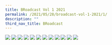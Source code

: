 ```yaml
---
title: BRoadcast Vol 1 2021
permalink: /2021/05/28/broadcast-vol-1-2021/1/
description: ""
third_nav_title: BRoadcast
---
```


<img src="/images/BRoadcast-Vol-1_2021_for-screen-01-724x1024.jpg">
<img src="/images/BRoadcast-Vol-1_2021_for-screen-02-724x1024.jpg">
<img src="/images/BRoadcast-Vol-1_2021_for-screen-03-724x1024.jpg">
<img src="/images/BRoadcast-Vol-1_2021_for-screen-04-724x1024.jpg">
<img src="/images/BRoadcast-Vol-1_2021_for-screen-05-724x1024.jpg">
<img src="/images/BRoadcast-Vol-1_2021_for-screen-06-724x1024.jpg">
<img src="/images/BRoadcast-Vol-1_2021_for-screen-07-724x1024.jpg">
<img src="/images/BRoadcast-Vol-1_2021_for-screen-08-724x1024.jpg">
<img src="/images/BRoadcast-Vol-1_2021_for-screen-09-724x1024.jpg">
<img src="/images/BRoadcast-Vol-1_2021_for-screen-10-724x1024.jpg">
<img src="/images/BRoadcast-Vol-1_2021_for-screen-11-724x1024.jpg">
<img src="/images/BRoadcast-Vol-1_2021_for-screen-12-724x1024.jpg">
